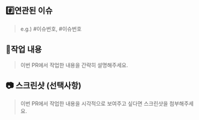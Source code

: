 ## #️⃣연관된 이슈

> e.g.) #이슈번호, #이슈번호

## 📝작업 내용

> 이번 PR에서 작업한 내용을 간략히 설명해주세요.

## 📷 스크린샷 (선택사항)

> 이번 PR에서 작업한 내용을 시각적으로 보여주고 싶다면 스크린샷을 첨부해주세요.